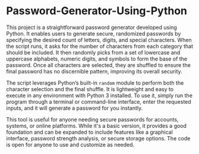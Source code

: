 # Password-Generator-Using-Python

This project is a straightforward password generator developed using Python. It enables users to generate secure, randomized passwords by specifying the desired count of letters, digits, and special characters. When the script runs, it asks for the number of characters from each category that should be included. It then randomly picks from a set of lowercase and uppercase alphabets, numeric digits, and symbols to form the base of the password. Once all characters are selected, they are shuffled to ensure the final password has no discernible pattern, improving its overall security.

The script leverages Python’s built-in `random` module to perform both the character selection and the final shuffle. It is lightweight and easy to execute in any environment with Python 3 installed. To use it, simply run the program through a terminal or command-line interface, enter the requested inputs, and it will generate a password for you instantly.

This tool is useful for anyone needing secure passwords for accounts, systems, or online platforms. While it's a basic version, it provides a good foundation and can be expanded to include features like a graphical interface, password strength analysis, or secure storage options. The code is open for anyone to use and customize as needed.
